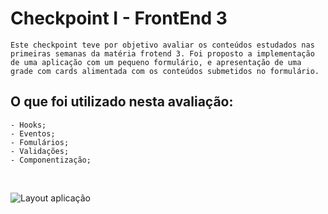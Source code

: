 # Checkpoint I - FrontEnd 3

```Este checkpoint teve por objetivo avaliar os conteúdos estudados nas primeiras semanas da matéria frotend 3. Foi proposto a implementação de uma aplicação com um pequeno formulário, e apresentação de uma grade com cards alimentada com os conteúdos submetidos no formulário.```

## O que foi utilizado nesta avaliação:
    - Hooks;
    - Eventos;
    - Fomulários;
    - Validações;
    - Componentização;

<br/>

![Layout aplicação](./src/assets/print.png)